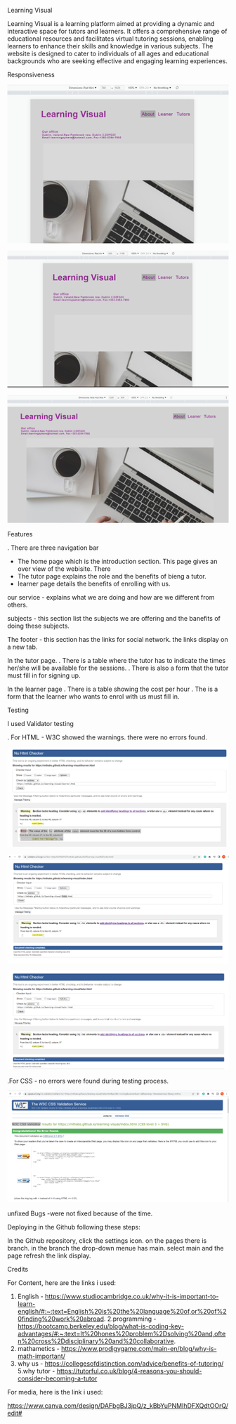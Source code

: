 Learning Visual

Learning Visual is a learning platform aimed at providing a dynamic and interactive space for tutors and learners. It offers a comprehensive range of educational resources and facilitates virtual tutoring sessions, enabling learners to enhance their skills and knowledge in various subjects. The website is designed to cater to individuals of all ages and educational backgrounds who are seeking effective and engaging learning experiences.

Responsiveness 

![alt text](assets/images/responsive768.png)

![alt text](assets/images/responsive820.png)

![alt text](assets/images/responsive1280.png)

Features

. There are three navigation bar 

- The home page which is the introduction section. This page gives an over view of the webisite. There  
- The tutor page explains the role and the benefits of bieng a tutor.
- learner page details the benefits of enrolling with us.

our service - explains what we are doing and how are we different from others.

subjects - this section list the subjects we are offering and the banefits of doing these subjects.

The footer - this section has the links for social network. the links display on a new tab.

In the tutor page.
. There is a table where the tutor has to indicate the times her/she will be available for the sessions.
. There is also a form that the tutor must fill in for signing up.

In the learner page
. There is a table showing the cost per hour
. The is a form that the learner who wants to enrol with us must fill in.

Testing

I used Validator testing

. For HTML - W3C showed the warnings. there were no errors found.


![alt text](assets/images/learner-validator.png)

![alt text](assets/images/index-validator.png)

![alt text](assets/images/tutor-validator.png)


.For CSS - no errors were found during testing process.


![alt text](assets/images/cssvalidatorw3c.png)


unfixed Bugs -were not fixed because of the time.

Deploying in the Github following these steps:

In the Github repository, click the settings icon. on the pages there is branch. in the branch the drop-down menue has main. select main and the page refresh the link display. 

Credits

For Content, here are the links i used:

1. English - https://www.studiocambridge.co.uk/why-it-is-important-to-learn-english/#:~:text=English%20is%20the%20language%20of,or%20of%20finding%20work%20abroad.
2.programming - https://bootcamp.berkeley.edu/blog/what-is-coding-key-advantages/#:~:text=It%20hones%20problem%2Dsolving%20and,often%20cross%2Ddisciplinary%20and%20collaborative.
3. mathametics - https://www.prodigygame.com/main-en/blog/why-is-math-important/
4. why us - https://collegesofdistinction.com/advice/benefits-of-tutoring/
5.why tutor - https://tutorful.co.uk/blog/4-reasons-you-should-consider-becoming-a-tutor

For media, here is the link i used:

https://www.canva.com/design/DAFbgBJ3jpQ/z_kBbYuPNMIhDFXQdtOOrQ/edit#


